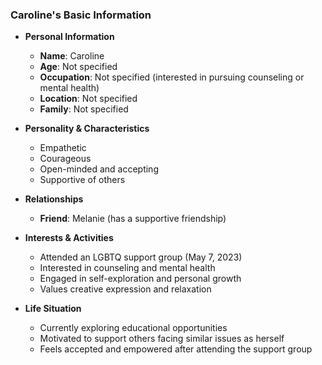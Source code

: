 ### Caroline's Basic Information

- **Personal Information**
  - **Name**: Caroline
  - **Age**: Not specified
  - **Occupation**: Not specified (interested in pursuing counseling or mental health)
  - **Location**: Not specified
  - **Family**: Not specified

- **Personality & Characteristics**
  - Empathetic
  - Courageous
  - Open-minded and accepting
  - Supportive of others

- **Relationships**
  - **Friend**: Melanie (has a supportive friendship)

- **Interests & Activities**
  - Attended an LGBTQ support group (May 7, 2023)
  - Interested in counseling and mental health
  - Engaged in self-exploration and personal growth
  - Values creative expression and relaxation

- **Life Situation**
  - Currently exploring educational opportunities
  - Motivated to support others facing similar issues as herself
  - Feels accepted and empowered after attending the support group